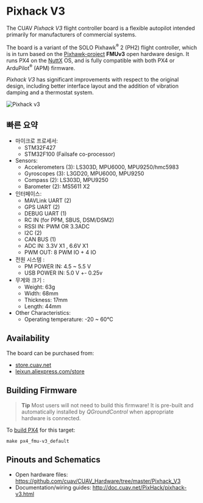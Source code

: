 # Pixhack V3

The CUAV *Pixhack V3* flight controller board is a flexible autopilot intended primarily for manufacturers of commercial systems.

The board is a variant of the SOLO Pixhawk<sup>&reg;</sup> 2 (PH2) flight controller, which is in turn based on the [Pixhawk-project](https://pixhawk.org/) **FMUv3** open hardware design. It runs PX4 on the [NuttX](http://nuttx.org) OS, and is fully compatible with both PX4 or ArduPilot<sup>&reg;</sup> (APM) firmware.

*Pixhack V3* has significant improvements with respect to the original design, including better interface layout and the addition of vibration damping and a thermostat system.

![Pixhack v3](../../assets/flight_controller/pixhack_v3/pixhack_v3_157_large_default.jpg)

## 빠른 요약

* 마이크로 프로세서: 
  * STM32F427
  * STM32F100 (Failsafe co-processor)
* Sensors: 
  * Accelerometers (3): LS303D, MPU6000, MPU9250/hmc5983
  * Gyroscopes (3): L3GD20, MPU6000, MPU9250
  * Compass (2): LS303D, MPU9250
  * Barometer (2): MS5611 X2
* 인터페이스: 
  * MAVLink UART (2)
  * GPS UART (2)
  * DEBUG UART (1)
  * RC IN (for PPM, SBUS, DSM/DSM2)
  * RSSI IN: PWM OR 3.3ADC
  * I2C (2)
  * CAN BUS (1)
  * ADC IN: 3.3V X1 , 6.6V X1
  * PWM OUT: 8 PWM IO + 4 IO
* 전원 시스템 : 
  * PM POWER IN: 4.5 ~ 5.5 V
  * USB POWER IN: 5.0 V +- 0.25v
* 무게와 크기 : 
  * Weight: 63g
  * Width: 68mm
  * Thickness: 17mm
  * Length: 44mm
* Other Characteristics: 
  * Operating temperature: -20 ~ 60°C

## Availability

The board can be purchased from:

* [store.cuav.net](http://store.cuav.net/index.php?id_product=8&id_product_attribute=0&rewrite=pixhack-v3-autopilot&controller=product&id_lang=3)
* [leixun.aliexpress.com/store](https://leixun.aliexpress.com/store)

## Building Firmware

> **Tip** Most users will not need to build this firmware! It is pre-built and automatically installed by *QGroundControl* when appropriate hardware is connected.

To [build PX4](https://dev.px4.io/en/setup/building_px4.html) for this target:

    make px4_fmu-v3_default
    

## Pinouts and Schematics

* Open hardware files: https://github.com/cuav/CUAV_Hardware/tree/master/Pixhack_V3
* Documentation/wiring guides: http://doc.cuav.net/PixHack/pixhack-v3.html